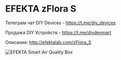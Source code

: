 # EFEKTA zFlora S

Телеграм чат DIY Devices - https://t.me/diy_devices

Продажа DIY Устройств - https://t.me/diydevmart

Описание: http://efektalab.com/zFlora_S

![EFEKTA Smart Air Quality Box](https://raw.githubusercontent.com/smartboxchannel/EFEKTA-Smart-Air-Quality-Box/main/Images/box.png)
